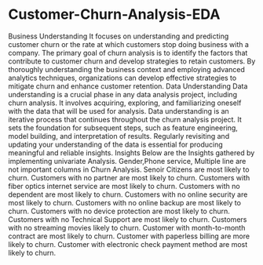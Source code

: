 # Customer-Churn-Analysis-EDA
Business Understanding
It focuses on understanding and predicting customer churn or the rate at which customers stop doing business with a company. The primary goal of churn analysis is to identify the factors that contribute to customer churn and develop strategies to retain customers. By thoroughly understanding the business context and employing advanced analytics techniques, organizations can develop effective strategies to mitigate churn and enhance customer retention.
Data Understanding 
Data understanding is a crucial phase in any data analysis project, including churn analysis. It involves acquiring, exploring, and familiarizing oneself with the data that will be used for analysis. Data understanding is an iterative process that continues throughout the churn analysis project. It sets the foundation for subsequent steps, such as feature engineering, model building, and interpretation of results. Regularly revisiting and updating your understanding of the data is essential for producing meaningful and reliable insights.
Insights
Below are the Insights gathered by implementing univariate Analysis.
Gender,Phone service, Multiple line are not important columns in Churn Analysis.
Senoir Citizens are most likely to churn.
Customers with no partner are most likely to churn.
Customers with fiber optics internet service are most likely to churn.
Customers with no dependent are most likely to churn.
Customers with no online security are most likely to churn.
Customers with no online backup are most likely to churn.
Customers with no device protection are most likely to churn.
Customers with no Technical Support are most likely to churn.
Customers with no streaming movies likely to churn.
Customer with month-to-month contract are most likely to churn.
Customer with paperless billing are more likely to churn.
Customer with electronic check payment method are most likely to churn.
